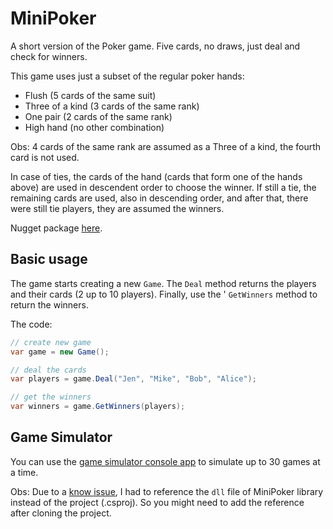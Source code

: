 # MiniPoker

A short version of the Poker game. Five cards, no draws, just deal and check for winners.

This game uses just a subset of the regular poker hands:

* Flush (5 cards of the same suit)
* Three of a kind (3 cards of the same rank)
* One pair (2 cards of the same rank)
* High hand (no other combination)

Obs: 4 cards of the same rank are assumed as a Three of a kind, the fourth card is not used.

In case of ties, the cards of the hand (cards that form one of the hands above) are used in descendent order to choose the winner. 
If still a tie, the remaining cards are used, also in descending order, and after that, there were still tie players, they are assumed the winners.


Nugget package [here](https://www.nuget.org/packages/Thimens.DataMapper).


## Basic usage

The game starts creating a new `Game`. The `Deal` method returns the players and their cards (2 up to 10 players). 
Finally, use the '
`GetWinners` method to return the winners.


The code:

```c#
// create new game
var game = new Game();

// deal the cards
var players = game.Deal("Jen", "Mike", "Bob", "Alice");

// get the winners
var winners = game.GetWinners(players);
```

## Game Simulator

You can use the [game simulator console app](/tests/MiniPoker.GameSimulator) to simulate up to 30 games at a time.

Obs: Due to a [know issue](https://github.com/dotnet/sdk/issues/9594), I had to reference the `dll` file of MiniPoker library instead of the project (.csproj). So you might need to add the reference after cloning the project.
